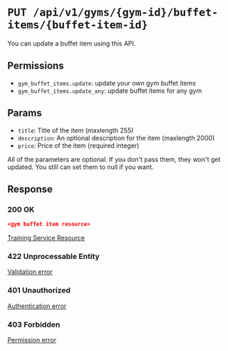 # `PUT /api/v1/gyms/{gym-id}/buffet-items/{buffet-item-id}`
You can update a buffet item using this API.


## Permissions

- `gym_buffet_items.update`: update your own gym buffet items
- `gym_buffet_items.update_any`: update buffet items for any gym

## Params

- `title`: Title of the item (maxlength 255)
- `description`: An optional description for the item (maxlength 2000)
- `price`: Price of the item (required integer)

All of the parameters are optional. If you don't pass them, they won't get updated.
You still can set them to null if you want.

## Response

### 200 OK

```json
<gym buffet item resource>
```

[Training Service Resource](gym_buffet_item_resource.md)

### 422 Unprocessable Entity
[Validation error](../../_globals/validation-errors.md)

### 401 Unauthorized
[Authentication error](../../_globals/authentication-errors.md)

### 403 Forbidden
[Permission error](../../_globals/permission-errors.md)
